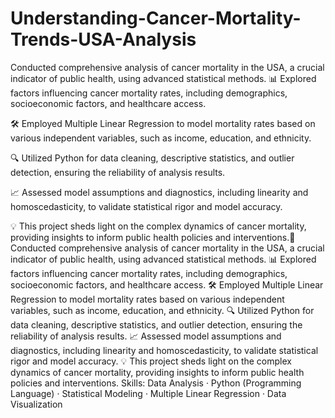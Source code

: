 # Understanding-Cancer-Mortality-Trends-USA-Analysis 
Conducted comprehensive analysis of cancer mortality in the USA, a crucial indicator of public health, using advanced statistical methods. 📊 Explored factors influencing cancer mortality rates, including demographics, socioeconomic factors, and healthcare access.

🛠 Employed Multiple Linear Regression to model mortality rates based on various independent variables, such as income, education, and ethnicity.

🔍 Utilized Python for data cleaning, descriptive statistics, and outlier detection, ensuring the reliability of analysis results.

📈 Assessed model assumptions and diagnostics, including linearity and homoscedasticity, to validate statistical rigor and model accuracy.

💡 This project sheds light on the complex dynamics of cancer mortality, providing insights to inform public health policies and interventions.🔬 Conducted comprehensive analysis of cancer mortality in the USA, a crucial indicator of public health, using advanced statistical methods. 📊 Explored factors influencing cancer mortality rates, including demographics, socioeconomic factors, and healthcare access. 🛠 Employed Multiple Linear Regression to model mortality rates based on various independent variables, such as income, education, and ethnicity. 🔍 Utilized Python for data cleaning, descriptive statistics, and outlier detection, ensuring the reliability of analysis results. 📈 Assessed model assumptions and diagnostics, including linearity and homoscedasticity, to validate statistical rigor and model accuracy. 💡 This project sheds light on the complex dynamics of cancer mortality, providing insights to inform public health policies and interventions. Skills: Data Analysis · Python (Programming Language) · Statistical Modeling · Multiple Linear Regression · Data Visualization

